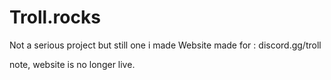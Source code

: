 # Troll.rocks
Not a serious project but still one i made
Website made for : discord.gg/troll 

note, website is no longer live.
